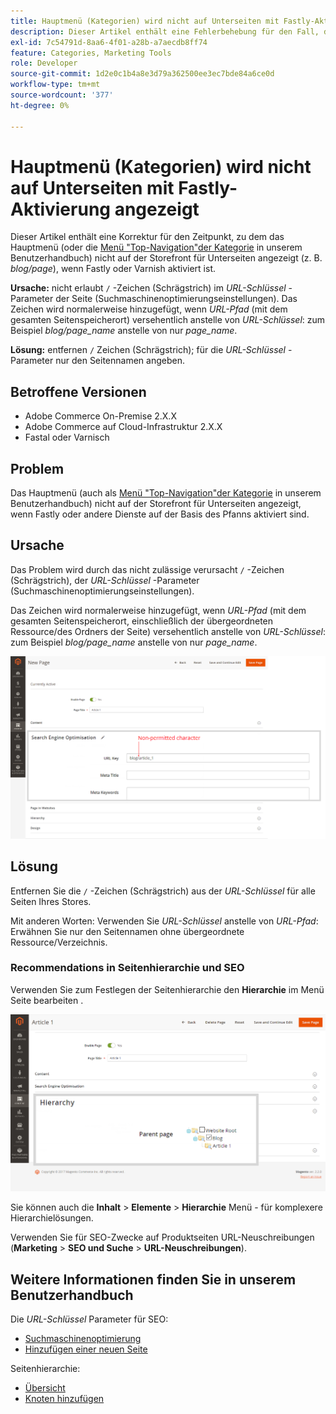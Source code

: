 ```yaml
---
title: Hauptmenü (Kategorien) wird nicht auf Unterseiten mit Fastly-Aktivierung angezeigt
description: Dieser Artikel enthält eine Fehlerbehebung für den Fall, dass das Hauptmenü (oder das [Menü "Top-Navigation"](https://experienceleague.adobe.com/docs/commerce-admin/catalog/catalog/navigation/navigation-top.html) in unserem Benutzerhandbuch) nicht auf der Storefront für Unterseiten angezeigt wird (z. B. *blog/page*), wenn Fastly oder Varnish aktiviert ist.
exl-id: 7c54791d-8aa6-4f01-a28b-a7aecdb8ff74
feature: Categories, Marketing Tools
role: Developer
source-git-commit: 1d2e0c1b4a8e3d79a362500ee3ec7bde84a6ce0d
workflow-type: tm+mt
source-wordcount: '377'
ht-degree: 0%

---
```


# Hauptmenü (Kategorien) wird nicht auf Unterseiten mit Fastly-Aktivierung angezeigt

Dieser Artikel enthält eine Korrektur für den Zeitpunkt, zu dem das Hauptmenü (oder die [Menü &quot;Top-Navigation&quot;der Kategorie](/docs/commerce-admin/catalog/catalog/navigation/navigation-top.html) in unserem Benutzerhandbuch) nicht auf der Storefront für Unterseiten angezeigt (z. B. *blog/page*), wenn Fastly oder Varnish aktiviert ist.

**Ursache:** nicht erlaubt `/` -Zeichen (Schrägstrich) im *URL-Schlüssel* -Parameter der Seite (Suchmaschinenoptimierungseinstellungen). Das Zeichen wird normalerweise hinzugefügt, wenn *URL-Pfad* (mit dem gesamten Seitenspeicherort) versehentlich anstelle von *URL-Schlüssel*: zum Beispiel *blog/page\_name* anstelle von nur *page\_name*.

**Lösung:** entfernen `/` Zeichen (Schrägstrich); für die *URL-Schlüssel* -Parameter nur den Seitennamen angeben.

## Betroffene Versionen

* Adobe Commerce On-Premise 2.X.X
* Adobe Commerce auf Cloud-Infrastruktur 2.X.X
* Fastal oder Varnisch

## Problem

Das Hauptmenü (auch als [Menü &quot;Top-Navigation&quot;der Kategorie](/docs/commerce-admin/catalog/catalog/navigation/navigation-top.html) in unserem Benutzerhandbuch) nicht auf der Storefront für Unterseiten angezeigt, wenn Fastly oder andere Dienste auf der Basis des Pfanns aktiviert sind.

## Ursache

Das Problem wird durch das nicht zulässige verursacht `/` -Zeichen (Schrägstrich), der *URL-Schlüssel* -Parameter (Suchmaschinenoptimierungseinstellungen).

Das Zeichen wird normalerweise hinzugefügt, wenn *URL-Pfad* (mit dem gesamten Seitenspeicherort, einschließlich der übergeordneten Ressource/des Ordners der Seite) versehentlich anstelle von *URL-Schlüssel*: zum Beispiel *blog/page\_name* anstelle von nur *page\_name*.

![URL-Schlüsselparameter für SEO-Einstellungen](assets/seo_url_key.png)

## Lösung

Entfernen Sie die `/` -Zeichen (Schrägstrich) aus der *URL-Schlüssel* für alle Seiten Ihres Stores.

Mit anderen Worten: Verwenden Sie *URL-Schlüssel* anstelle von *URL-Pfad*: Erwähnen Sie nur den Seitennamen ohne übergeordnete Ressource/Verzeichnis.

### Recommendations in Seitenhierarchie und SEO

Verwenden Sie zum Festlegen der Seitenhierarchie den **Hierarchie** im Menü Seite bearbeiten .

![Hierarchieeinstellungen](assets/hierarchy_hr.png)

Sie können auch die **Inhalt** > **Elemente** > **Hierarchie** Menü - für komplexere Hierarchielösungen.

Verwenden Sie für SEO-Zwecke auf Produktseiten URL-Neuschreibungen (**Marketing** > **SEO und Suche** > **URL-Neuschreibungen**).

## Weitere Informationen finden Sie in unserem Benutzerhandbuch

Die *URL-Schlüssel* Parameter für SEO:

* [Suchmaschinenoptimierung](/docs/commerce-admin/catalog/categories/create/categories-search-engine-optimization.html)
* [Hinzufügen einer neuen Seite](/docs/commerce-admin/content-design/elements/pages/page-add.html)

Seitenhierarchie:

* [Übersicht](/docs/commerce-admin/content-design/elements/pages/page-hierarchy.html)
* [Knoten hinzufügen](/docs/commerce-admin/content-design/elements/pages/page-hierarchy.html#add-a-hierarchy-node)
